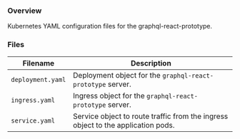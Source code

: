 ### Overview

Kubernetes YAML configuration files for the graphql-react-prototype.

### Files

| Filename            | Description                                                                      |
|---------------------|----------------------------------------------------------------------------------|
| `deployment.yaml`   | Deployment object for the `graphql-react-prototype` server.                      |
| `ingress.yaml`      | Ingress object for the `graphql-react-prototype` server.                         |
| `service.yaml`      | Service object to route traffic from the ingress object to the application pods. |
